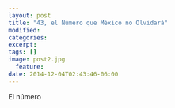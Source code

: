 ```yaml
---
layout: post
title: "43, el Número que México no Olvidará"
modified:
categories: 
excerpt:
tags: []
image: post2.jpg
  feature:
date: 2014-12-04T02:43:46-06:00
---
```


El número
